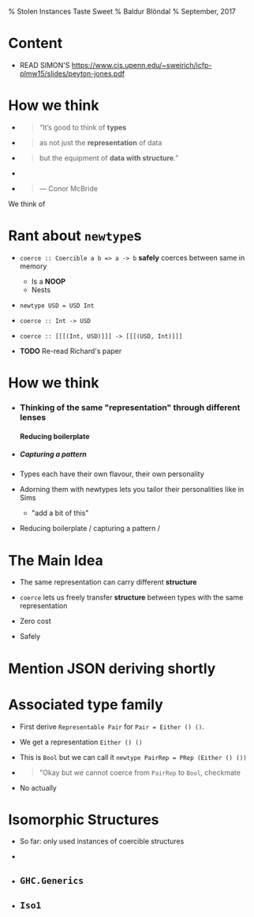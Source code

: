 % Stolen Instances Taste Sweet
% Baldur Blöndal
% September, 2017

# Content

- READ SIMON'S https://www.cis.upenn.edu/~sweirich/icfp-plmw15/slides/peyton-jones.pdf

# How we think

- > “It’s good to think of **types**
- > as not just the **representation** of data
- > but the equipment of **data with structure**.”
- >
- > — Conor McBride

We think of

# Rant about `newtype`s

- `coerce :: Coercible a b => a -> b` **safely** coerces between same in memory
    - Is a **NOOP**
    - Nests

- `newtype USD = USD Int` 

- `coerce :: Int -> USD`

- `coerce :: [[[(Int, USD)]]] -> [[[(USD, Int)]]]`

- **TODO** Re-read Richard's paper

# How we think 

- ### Thinking of the same "representation" through different lenses

    #### Reducing boilerplate

- ##### Capturing a pattern


- Types each have their own flavour, their own personality

- Adorning them with newtypes lets you tailor their personalities like in Sims

    - "add a bit of this"


- Reducing boilerplate / capturing a pattern / 

# The Main Idea

- The same representation can carry different **structure**

- `coerce` lets us freely transfer **structure** between types with the same representation

- Zero cost

- Safely

# Mention JSON deriving shortly

# Associated type family

- First derive `Representable Pair` for `Pair = Either () ()`.

- We get a representation `Either () ()`

- This is `Bool` but we can call it `newtype PairRep = PRep (Either () ())`

- > "Okay but we cannot coerce from `PairRep` to `Bool`, checkmate

- No actually

# Isomorphic Structures

- So far: only used instances of coercible structures

- 

- ## `GHC.Generics`

- ## `Iso1`

<!--- pandoc -f markdown -t slidy -i -s --self-contained -o mypresentation.html Presentation.md --->


